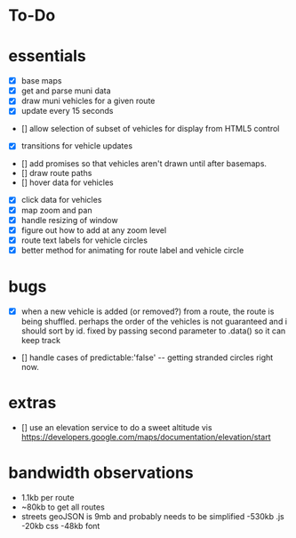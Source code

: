# To-Do

# essentials
- [x] base maps
- [x] get and parse muni data
- [x] draw muni vehicles for a given route
- [x] update every 15 seconds
- [] allow selection of subset of vehicles for display from HTML5 control
- [x] transitions for vehicle updates
- [] add promises so that vehicles aren't drawn until after basemaps.
- [] draw route paths
- [] hover data for vehicles
- [x] click data for vehicles
- [x] map zoom and pan
- [x] handle resizing of window
- [x] figure out how to add at any zoom level
- [x] route text labels for vehicle circles
- [x] better method for animating for route label and vehicle circle

# bugs
-[x] when a new vehicle is added (or removed?) from a route, the route is being shuffled.  perhaps the order of the vehicles is not guaranteed and i should sort by id.  fixed by passing second parameter to .data() so it can keep track
- [] handle cases of predictable:'false' -- getting stranded circles right now.

# extras
- [] use an elevation service to do a sweet altitude vis 
    https://developers.google.com/maps/documentation/elevation/start 

# bandwidth observations
- 1.1kb per route
- ~80kb to get all routes
- streets geoJSON is 9mb and probably needs to be simplified
-530kb .js
-20kb css
-48kb font